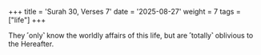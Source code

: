 +++
title = 'Surah 30, Verses 7'
date = '2025-08-27'
weight = 7
tags = ["life"]
+++

They ˹only˺ know the worldly affairs of this life, but are ˹totally˺ oblivious to the Hereafter.
